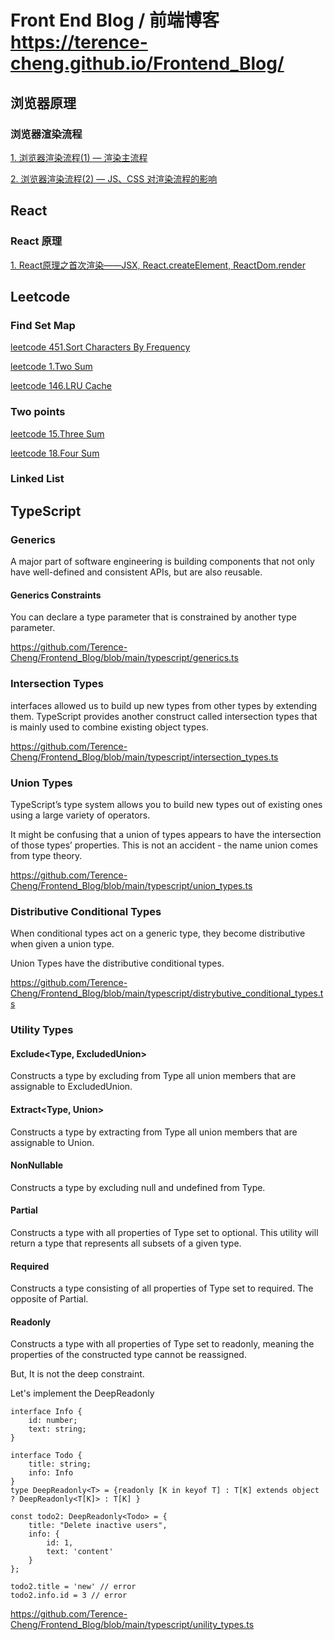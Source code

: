 # Front End Blog / 前端博客 https://terence-cheng.github.io/Frontend_Blog/
## 浏览器原理
### 浏览器渲染流程 
[1. 浏览器渲染流程(1) — 渲染主流程](https://github.com/Terence-Cheng/Frontend_Blog/issues/2)

[2. 浏览器渲染流程(2) — JS、CSS 对渲染流程的影响](https://github.com/Terence-Cheng/Frontend_Blog/issues/3)



## React
### React 原理
[1. React原理之首次渲染——JSX, React.createElement, ReactDom.render](https://github.com/Terence-Cheng/Frontend_Blog/issues/4)

## Leetcode

### Find Set Map
[leetcode 451.Sort Characters By Frequency](https://github.com/Terence-Cheng/Frontend_Blog/issues/5)

[leetcode 1.Two Sum](https://github.com/Terence-Cheng/Frontend_Blog/issues/6)

[leetcode 146.LRU Cache](https://github.com/Terence-Cheng/Frontend_Blog/issues/7)

### Two points
[leetcode 15.Three Sum](https://github.com/Terence-Cheng/Frontend_Blog/blob/main/leetcode/15.3-sum.ts)

[leetcode 18.Four Sum](https://github.com/Terence-Cheng/Frontend_Blog/blob/main/leetcode/18.4-sum.ts)

### Linked List


## TypeScript
### Generics
A major part of software engineering is building components that not only have well-defined and consistent APIs, but are also reusable.

#### Generics Constraints
You can declare a type parameter that is constrained by another type parameter.

https://github.com/Terence-Cheng/Frontend_Blog/blob/main/typescript/generics.ts

### Intersection Types
interfaces allowed us to build up new types from other types by extending them. TypeScript provides another construct called intersection types that is mainly used to combine existing object types.

https://github.com/Terence-Cheng/Frontend_Blog/blob/main/typescript/intersection_types.ts

### Union Types
TypeScript’s type system allows you to build new types out of existing ones using a large variety of operators. 

It might be confusing that a union of types appears to have the intersection of those types’ properties. This is not an accident - the name union comes from type theory.

https://github.com/Terence-Cheng/Frontend_Blog/blob/main/typescript/union_types.ts

### Distributive Conditional Types
When conditional types act on a generic type, they become distributive when given a union type. 

Union Types have the distributive conditional types.

https://github.com/Terence-Cheng/Frontend_Blog/blob/main/typescript/distrybutive_conditional_types.ts

### Utility Types

#### Exclude<Type, ExcludedUnion>
Constructs a type by excluding from Type all union members that are assignable to ExcludedUnion.

#### Extract<Type, Union>
Constructs a type by extracting from Type all union members that are assignable to Union.

#### NonNullable<Type>
Constructs a type by excluding null and undefined from Type.

#### Partial<Type>
Constructs a type with all properties of Type set to optional. This utility will return a type that represents all subsets of a given type.

#### Required<Type>
Constructs a type consisting of all properties of Type set to required. The opposite of Partial.

#### Readonly<Type>
Constructs a type with all properties of Type set to readonly, meaning the properties of the constructed type cannot be reassigned.

But, It is not the deep constraint.

Let's implement the DeepReadonly

```
interface Info {
    id: number;
    text: string;
}

interface Todo {
    title: string;
    info: Info
}
type DeepReadonly<T> = {readonly [K in keyof T] : T[K] extends object ? DeepReadonly<T[K]> : T[K] }

const todo2: DeepReadonly<Todo> = {
    title: "Delete inactive users",
    info: {
        id: 1,
        text: 'content'
    }
};

todo2.title = 'new' // error
todo2.info.id = 3 // error
```

https://github.com/Terence-Cheng/Frontend_Blog/blob/main/typescript/unility_types.ts